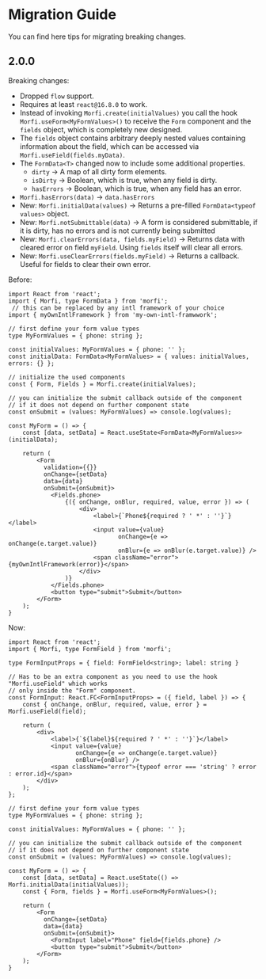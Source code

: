 # Migration Guide
You can find here tips for migrating breaking changes.

## 2.0.0
Breaking changes:
- Dropped `flow` support.
- Requires at least `react@16.8.0` to work.
- Instead of invoking `Morfi.create(initialValues)` you call the hook `Morfi.useForm<MyFormValues>()` to receive the `Form` component
  and the `fields` object, which is completely new designed.
- The `fields` object contains arbitrary deeply nested values containing information about the field, which
  can be accessed via `Morfi.useField(fields.myData)`.
- The `FormData<T>` changed now to include some additional properties. 
  - `dirty` -> A map of all dirty form elements.
  - `isDirty` -> Boolean, which is true, when any field is dirty.
  - `hasErrors` -> Boolean, which is true, when any field has an error.
- `Morfi.hasErrors(data)` -> `data.hasErrors`
- New: `Morfi.initialData(values)` -> Returns a pre-filled `FormData<typeof values>` object.
- New: `Morfi.notSubmittable(data)` -> A form is considered submittable, if it is dirty, has no errors and is not currently being submitted
- New: `Morfi.clearErrors(data, fields.myField)` -> Returns data with cleared error on field `myField`. 
  Using `fields` itself will clear all errors.
- New: `Morfi.useClearErrors(fields.myField)` -> Returns a callback. Useful for fields to clear their own error.

Before:
```tsx
import React from 'react';
import { Morfi, type FormData } from 'morfi';
 // this can be replaced by any intl framework of your choice
import { myOwnIntlFramework } from 'my-own-intl-framwwork';

// first define your form value types
type MyFormValues = { phone: string };

const initialValues: MyFormValues = { phone: '' };
const initialData: FormData<MyFormValues> = { values: initialValues, errors: {} };

// initialize the used components
const { Form, Fields } = Morfi.create(initialValues);

// you can initialize the submit callback outside of the component
// if it does not depend on further component state
const onSubmit = (values: MyFormValues) => console.log(values);

const MyForm = () => {
    const [data, setData] = React.useState<FormData<MyFormValues>>(initialData);
    
    return (
        <Form 
          validation={{}}
          onChange={setData}
          data={data}
          onSubmit={onSubmit}>
            <Fields.phone>
                {({ onChange, onBlur, required, value, error }) => (
                    <div>
                        <label>{`Phone${required ? ' *' : ''}`}</label>
                        <input value={value} 
                               onChange={e => onChange(e.target.value)}
                               onBlur={e => onBlur(e.target.value)} />
                        <span className="error">{myOwnIntlFramework(error)}</span>
                    </div>
                )}
            </Fields.phone>
            <button type="submit">Submit</button>
        </Form>
    );
}
```
Now:
```tsx
import React from 'react';
import { Morfi, type FormField } from 'morfi';

type FormInputProps = { field: FormField<string>; label: string }

// Has to be an extra component as you need to use the hook "Morfi.useField" which works
// only inside the "Form" component.
const FormInput: React.FC<FormInputProps> = ({ field, label }) => {
    const { onChange, onBlur, required, value, error } = Morfi.useField(field);
    
    return (
        <div>
            <label>{`${label}${required ? ' *' : ''}`}</label>
            <input value={value}
                   onChange={e => onChange(e.target.value)}
                   onBlur={onBlur} />
            <span className="error">{typeof error === 'string' ? error : error.id}</span>
        </div>
    );
}; 

// first define your form value types
type MyFormValues = { phone: string };

const initialValues: MyFormValues = { phone: '' };

// you can initialize the submit callback outside of the component
// if it does not depend on further component state
const onSubmit = (values: MyFormValues) => console.log(values);

const MyForm = () => {
    const [data, setData] = React.useState(() => Morfi.initialData(initialValues));
    const { Form, fields } = Morfi.useForm<MyFormValues>();

    return (
        <Form 
          onChange={setData}
          data={data}
          onSubmit={onSubmit}>
            <FormInput label="Phone" field={fields.phone} />
            <button type="submit">Submit</button>
        </Form>
    );
}
```
